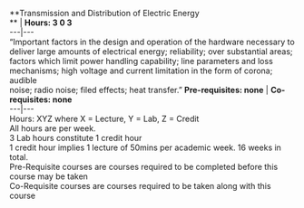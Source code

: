 **Transmission and Distribution of Electric Energy  
** | **Hours: 3 0 3**  
---|---  
“Important factors in the design and operation of the hardware necessary to deliver large amounts of electrical energy; reliability; over substantial areas; factors which limit power handling capability; line parameters and loss mechanisms; high voltage and current limitation in the form of corona; audible  
noise; radio noise; filed effects; heat transfer.” 
**Pre-requisites: none** | **Co-requisites: none**  
---|---  
Hours: XYZ where X = Lecture, Y = Lab, Z = Credit  
All hours are per week.  
3 Lab hours constitute 1 credit hour  
1 credit hour implies 1 lecture of 50mins per academic week. 16 weeks in total.  
Pre-Requisite courses are courses required to be completed before this course may be taken  
Co-Requisite courses are courses required to be taken along with this course

